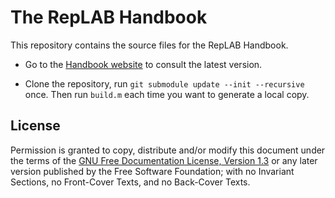 # The RepLAB Handbook

This repository contains the source files for the RepLAB Handbook.

- Go to the [Handbook website](https://replab.github.io/book/) to consult the latest version.

- Clone the repository, run `git submodule update --init --recursive` once. Then run `build.m` each time you want to generate a local copy.

## License

Permission is granted to copy, distribute and/or modify this document under the terms of the [GNU Free Documentation License, Version 1.3](https://github.com/replab/book/blob/main/LICENSE) or any later version published by the Free Software Foundation; with no Invariant Sections, no Front-Cover Texts, and no Back-Cover Texts.
